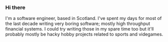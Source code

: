 ### Hi there

I'm a software engineer, based in Scotland. I've spent my days for most of the last decade writing very boring software;
mostly high throughput financial systems. I could try writing those in my spare time too
but it'll probably mostly be hacky hobby projects related to sports and videgames.
